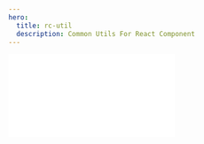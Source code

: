 ```yaml
---
hero:
  title: rc-util
  description: Common Utils For React Component
---
```


<embed src="../README.md"></embed>
